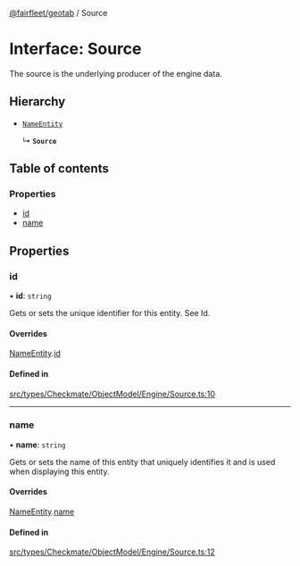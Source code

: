 [@fairfleet/geotab](../README.md) / Source

# Interface: Source

The source is the underlying producer of the engine data.

## Hierarchy

- [`NameEntity`](NameEntity.md)

  ↳ **`Source`**

## Table of contents

### Properties

- [id](Source.md#id)
- [name](Source.md#name)

## Properties

### id

• **id**: `string`

Gets or sets the unique identifier for this entity. See Id.

#### Overrides

[NameEntity](NameEntity.md).[id](NameEntity.md#id)

#### Defined in

[src/types/Checkmate/ObjectModel/Engine/Source.ts:10](https://github.com/fairfleet/geotab/blob/d57d931/src/types/Checkmate/ObjectModel/Engine/Source.ts#L10)

___

### name

• **name**: `string`

Gets or sets the name of this entity that uniquely identifies it and is used when displaying this entity.

#### Overrides

[NameEntity](NameEntity.md).[name](NameEntity.md#name)

#### Defined in

[src/types/Checkmate/ObjectModel/Engine/Source.ts:12](https://github.com/fairfleet/geotab/blob/d57d931/src/types/Checkmate/ObjectModel/Engine/Source.ts#L12)
